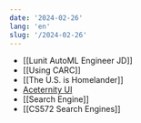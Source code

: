 ```yaml
---
date: '2024-02-26'
lang: 'en'
slug: '/2024-02-26'
---
```


- [[Lunit AutoML Engineer JD]]
- [[Using CARC]]
- [[The U.S. is Homelander]]
- [Aceternity UI](https://ui.aceternity.com/)
- [[Search Engine]]
- [[CS572 Search Engines]]
